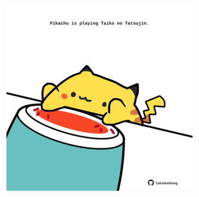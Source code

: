 <!-- built at 14/09/2021, 07:02:24 UTC -->
<p align="center">
  <img width="500" height="500" src="./ReadmeImage.svg">
</p>
